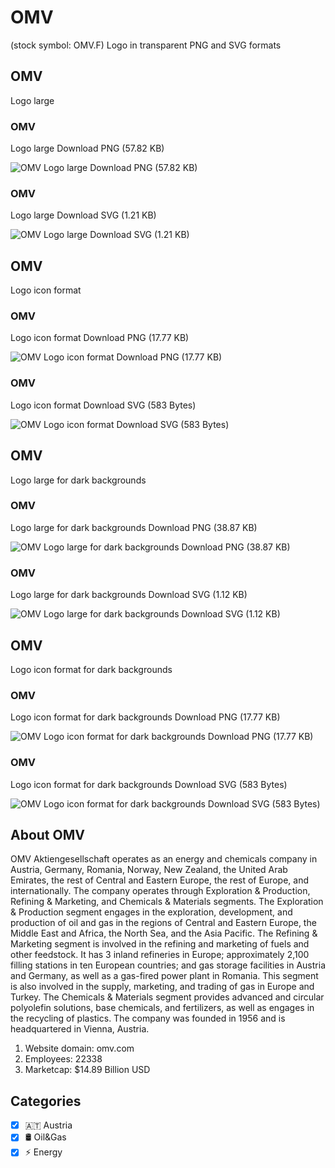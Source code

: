 # OMV
 (stock symbol: OMV.F) Logo in transparent PNG and SVG formats

## OMV
 Logo large

### OMV
 Logo large Download PNG (57.82 KB)

![OMV
 Logo large Download PNG (57.82 KB)](/img/orig/OMV.F_BIG-646adf94.png)

### OMV
 Logo large Download SVG (1.21 KB)

![OMV
 Logo large Download SVG (1.21 KB)](/img/orig/OMV.F_BIG-bf5704e0.svg)

## OMV
 Logo icon format

### OMV
 Logo icon format Download PNG (17.77 KB)

![OMV
 Logo icon format Download PNG (17.77 KB)](/img/orig/OMV.F-03718e03.png)

### OMV
 Logo icon format Download SVG (583 Bytes)

![OMV
 Logo icon format Download SVG (583 Bytes)](/img/orig/OMV.F-f4fb23c5.svg)

## OMV
 Logo large for dark backgrounds

### OMV
 Logo large for dark backgrounds Download PNG (38.87 KB)

![OMV
 Logo large for dark backgrounds Download PNG (38.87 KB)](/img/orig/OMV.F_BIG.D-f67cd711.png)

### OMV
 Logo large for dark backgrounds Download SVG (1.12 KB)

![OMV
 Logo large for dark backgrounds Download SVG (1.12 KB)](/img/orig/OMV.F_BIG.D-2b595cf6.svg)

## OMV
 Logo icon format for dark backgrounds

### OMV
 Logo icon format for dark backgrounds Download PNG (17.77 KB)

![OMV
 Logo icon format for dark backgrounds Download PNG (17.77 KB)](/img/orig/OMV.F.D-95585c7b.png)

### OMV
 Logo icon format for dark backgrounds Download SVG (583 Bytes)

![OMV
 Logo icon format for dark backgrounds Download SVG (583 Bytes)](/img/orig/OMV.F.D-777e8286.svg)

## About OMV


OMV Aktiengesellschaft operates as an energy and chemicals company in Austria, Germany, Romania, Norway, New Zealand, the United Arab Emirates, the rest of Central and Eastern Europe, the rest of Europe, and internationally. The company operates through Exploration & Production, Refining & Marketing, and Chemicals & Materials segments. The Exploration & Production segment engages in the exploration, development, and production of oil and gas in the regions of Central and Eastern Europe, the Middle East and Africa, the North Sea, and the Asia Pacific. The Refining & Marketing segment is involved in the refining and marketing of fuels and other feedstock. It has 3 inland refineries in Europe; approximately 2,100 filling stations in ten European countries; and gas storage facilities in Austria and Germany, as well as a gas-fired power plant in Romania. This segment is also involved in the supply, marketing, and trading of gas in Europe and Turkey. The Chemicals & Materials segment provides advanced and circular polyolefin solutions, base chemicals, and fertilizers, as well as engages in the recycling of plastics. The company was founded in 1956 and is headquartered in Vienna, Austria.

1. Website domain: omv.com
2. Employees: 22338
3. Marketcap: $14.89 Billion USD


## Categories
- [x] 🇦🇹 Austria
- [x] 🛢 Oil&Gas
- [x] ⚡ Energy
